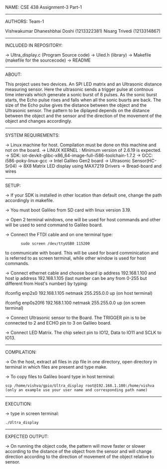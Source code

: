 NAME: CSE 438 Assignment-3 Part-1
________________________________________________________________________________________________________________________________________

AUTHORS:  Team-1

Vishwakumar Dhaneshbhai Doshi (1213322381)
Nisarg Trivedi (1213314867)
________________________________________________________________________________________________________________________________________

INCLUDED IN REPOSITORY:

-> Ultra_display.c (Program Source code)
-> Uled.h (library)
-> Makefile (makefile for the sourcecode)
-> README

________________________________________________________________________________________________________________________________________

ABOUT: 

This project uses two devices. An SPI LED matrix and an Ultrasonic distance measuring sensor. Here the ultrasonic 
sends a trigger pulse at contnous time intervals which generate a sonic burst of 8 pulses. As the sonic burst starts, 
the Echo pulse rises and falls when all the sonic busrts are back. The size of the Echo pulse gives the distance 
between the object and the Ultrasonic sensor. The pattern to be diplayed  depends on the distance between the 
object and the sensor and the direction of the movement of the object and changes accordingly.
________________________________________________________________________________________________________________________________________

SYSTEM REQUIREMENTS:

-> Linux machine for host. Compilation must be done on this machine and not on the board.
-> LINUX KERNEL : Minimum version of 2.6.19 is expected.
-> SDK: iot-devkit-glibc-x86_64-image-full-i586-toolchain-1.7.2
-> GCC:  i586-poky-linux-gcc
-> Intel Galileo Gen2 board
-> Ultrasonic Sensor(HC-Sr04)
-> 8X8 Matrix LED display using MAX7219 Drivers 
-> Bread-board and wires
________________________________________________________________________________________________________________________________________

SETUP:

-> If your SDK is installed in other location than default one, change the path accordingly in makefile.

-> You must boot Galileo from SD card with linux version 3.19.

-> Open 2 terminal windows, one will be used for host commands and other will be used to send command to Galileo board.

-> Connect the FTDI cable and on one terminal type:

           sudo screen /dev/ttyUSB0 115200

 to communicate with board. This will be used for board comminication and is referred to as screen terminal, while other window is used for host commands. 

-> Connect ethernet cable and choose board ip address 192.168.1.100 and host ip address 192.168.1.105 (last number can be any from 0-255 but different from Host's number) by typing:

ifconfig enp2s0 192.168.1.105 netmask 255.255.0.0 up (on host terminal)

ifconfig enp0s20f6 192.168.1.100 netmask 255.255.0.0 up (on screen terminal)

-> Connect Ultrasonic sensor to the Board. The TRIGGER pin is to be connected to 2 and ECHO pin to 3 on Galileo board.

-> Connect LED Matrix. The chip select pin to IO12, Data to IO11 and SCLK to IO13.
________________________________________________________________________________________________________________________________________

COMPILATION:

-> On the host, extract all files in zip file in one directory, open directory in terminal in which files are present and type make.

-> To copy files to Galileo board type in host terminal:

    scp /home/vishva/gpio/Ultra_display root@192.168.1.100:/home/vishva (only an example use your user name and corresponding path name)
________________________________________________________________________________________________________________________________________

EXECUTION:

-> type in screen terminal:

    ./Ultra_display
________________________________________________________________________________________________________________________________________

EXPECTED OUTPUT:

-> On running the object code, the pattern will move faster or slower according to the distance of the object from the sensor and will change direction
according to the direction of movement of the object relative to sensor.


